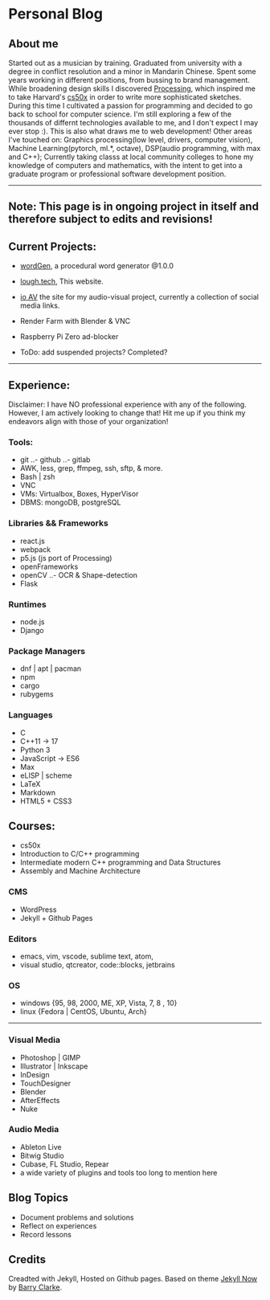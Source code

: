 # Personal Blog

## About me

Started out as a musician by training. 
Graduated from university with a degree in conflict resolution and a minor in Mandarin Chinese. 
Spent some years working in different positions, from bussing to brand management. 
While broadening design skills I discovered [Processing][processing], which inspired me to take Harvard's [cs50x][cs50] in order to write more sophisticated sketches. 
During this time I cultivated a passion for programming and decided to go back to school for computer science.
I'm still exploring a few of the thousands of differnt technologies available to me, and I don't expect I may ever stop :). This is also what draws me to web development! 
Other areas I've touched on: Graphics processing(low level, drivers, computer vision), Machine Learning(pytorch, ml.*, octave), DSP(audio programming, with max and C++); 
Currently taking classs at local community colleges to hone my knowledge of computers and mathematics, with the intent to get into a graduate program or professional software development position.

---
Note: This page is in ongoing project in itself and therefore subject to edits and revisions!
---

## Current Projects:

- [wordGen](https://github.com/drewLo/wordGen), a procedural word generator @1.0.0
- [lough.tech](http//lough.tech "lough.tech"), This website.
- [io AV](http://ioav.tech "ioAV") the site for my audio-visual project, currently a collection of social media links.

- Render Farm with Blender & VNC
- Raspberry Pi Zero ad-blocker

- ToDo: add suspended projects? Completed?

---

## Experience:

Disclaimer: I have NO professional experience with any of the following. However, I am actively looking to change that! Hit me up if you think my endeavors align with those of your organization!

### Tools:

- git
..- github
..- gitlab
- AWK, less, grep, ffmpeg, ssh, sftp, & more.
- Bash | zsh
- VNC
- VMs: Virtualbox, Boxes, HyperVisor
- DBMS: mongoDB, postgreSQL

### Libraries && Frameworks

- react.js
- webpack
- p5.js (js port of Processing)
- openFrameworks
- openCV
..- OCR & Shape-detection
- Flask

### Runtimes

- node.js
- Django

### Package Managers

- dnf | apt | pacman
- npm
- cargo
- rubygems

### Languages
- C
- C++11 -> 17
- Python 3
- JavaScript -> ES6
- Max
- eLISP | scheme
- LaTeX
- Markdown
- HTML5 + CSS3

## Courses:
- cs50x
- Introduction to C/C++ programming
- Intermediate modern C++ programming and Data Structures
- Assembly and Machine Architecture

### CMS

- WordPress
- Jekyll + Github Pages

### Editors

- emacs, vim, vscode, sublime text, atom,
- visual studio, qtcreator, code::blocks, jetbrains

### OS

- windows {95, 98, 2000, ME, XP, Vista, 7, 8 , 10}
- linux {Fedora | CentOS, Ubuntu, Arch}

---

### Visual Media

- Photoshop | GIMP
- Illustrator | Inkscape
- InDesign
- TouchDesigner
- Blender
- AfterEffects
- Nuke

### Audio Media

- Ableton Live
- Bitwig Studio
- Cubase, FL Studio, Repear 
- a wide variety of plugins and tools too long to mention here

## Blog Topics

- Document problems and solutions
- Reflect on experiences
- Record lessons

## Credits

Creadted with Jekyll, Hosted on Github pages.
Based on theme [Jekyll Now][jekyll-now] by [Barry Clarke][bc-gh]. 

[bc-gh]: https://github.com/barryclark/
[jekyll-now]: https://github.com/barryclark/jekyll-now
[processing]: https://github.com/processing/processing
[cs50]: https://www.edx.org/course/cs50s-introduction-computer-science-harvardx-cs50x
